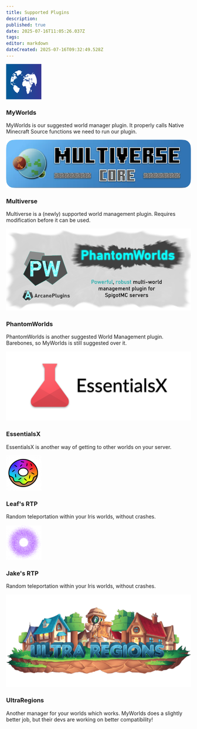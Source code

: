 ```yaml
---
title: Supported Plugins
description: 
published: true
date: 2025-07-16T11:05:26.037Z
tags: 
editor: markdown
dateCreated: 2025-07-16T09:32:49.528Z
---
```


<div class="iris-grid">

  <div class="iris-card" data-href="https://www.spigotmc.org/resources/myworlds.39594/">
    <img src="/iris_docs/myworlds.png" alt="myworlds.png">
    <h3>MyWorlds</h3>
    <p>MyWorlds is our suggested world manager plugin. It properly calls Native Minecraft Source functions we need to run our plugin.</p>
  </div>

  <div class="iris-card" data-href="https://modrinth.com/plugin/multiverse-core">
    <img src="/iris_docs/multiverse.webp" alt="multiverse.webp">
    <h3>Multiverse</h3>
    <p>Multiverse is a (newly) supported world management plugin. Requires modification before it can be used.</p>
  </div>

  <div class="iris-card" data-href="https://www.spigotmc.org/resources/phantomworlds.84099/">
    <img src="/iris_docs/phantomworlds.png" alt="phantomworlds.png">
    <h3>PhantomWorlds</h3>
    <p>PhantomWorlds is another suggested World Management plugin. Barebones, so MyWorlds is still suggested over it.</p>
  </div>

  <div class="iris-card" data-href="https://essentialsx.net/downloads.html?branch=stable">
    <img src="/iris_docs/essentialsx.png" alt="essentialsx.png">
    <h3>EssentialsX</h3>
    <p>EssentialsX is another way of getting to other worlds on your server.</p>
  </div>

  <div class="iris-card" data-href="https://www.spigotmc.org/resources/rtp.94812/">
    <img src="/iris_docs/leaf's-rtp.png" alt="leaf's-rtp.png">
    <h3>Leaf's RTP</h3>
    <p>Random teleportation within your Iris worlds, without crashes.</p>
  </div>

  <div class="iris-card" data-href="https://www.spigotmc.org/resources/jakes-rtp.80201/">
    <img src="/iris_docs/jake's-rtp.png" alt="jake's-rtp.png">
    <h3>Jake's RTP</h3>
    <p>Random teleportation within your Iris worlds, without crashes.</p>
  </div>

  <div class="iris-card" data-href="https://www.spigotmc.org/resources/ultra-regions.58317/">
    <img src="/iris_docs/ultra-regions.png" alt="ultra-regions.png">
    <h3>UltraRegions</h3>
    <p>Another manager for your worlds which works. MyWorlds does a slightly better job, but their devs are working on better compatibility!</p>
  </div>

</div>
